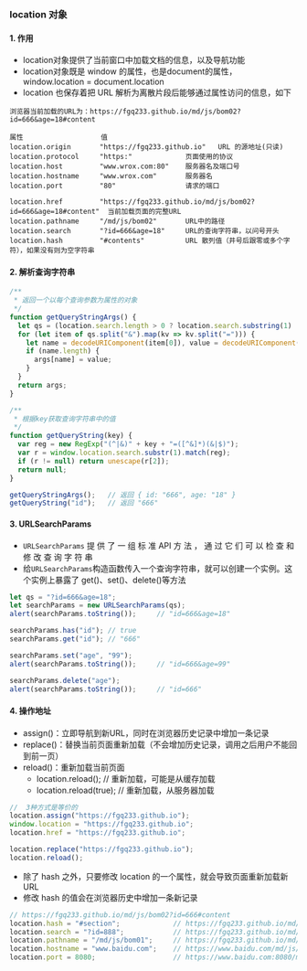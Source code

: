 ### location 对象
#### 1. 作用
* location对象提供了当前窗口中加载文档的信息，以及导航功能
* location对象既是 window 的属性，也是document的属性，window.location = document.location
* location 也保存着把 URL 解析为离散片段后能够通过属性访问的信息，如下

```
浏览器当前加载的URL为：https://fgq233.github.io/md/js/bom02?id=666&age=18#content

属性                   值                    
location.origin       "https://fgq233.github.io"   URL 的源地址(只读)
location.protocol     "https:"             页面使用的协议
location.host         "www.wrox.com:80"    服务器名及端口号
location.hostname     "www.wrox.com"       服务器名
location.port         "80"                 请求的端口

location.href         "https://fgq233.github.io/md/js/bom02?id=666&age=18#content"  当前加载页面的完整URL
location.pathname     "/md/js/bom02"       URL中的路径
location.search       "?id=666&age=18"     URL的查询字符串，以问号开头
location.hash         "#contents"          URL 散列值（井号后跟零或多个字符），如果没有则为空字符串
```

#### 2. 解析查询字符串
```js
/**
 * 返回一个以每个查询参数为属性的对象
 */
function getQueryStringArgs() {
  let qs = (location.search.length > 0 ? location.search.substring(1) : ""), args = {};
  for (let item of qs.split("&").map(kv => kv.split("="))) {
    let name = decodeURIComponent(item[0]), value = decodeURIComponent(item[1]);
    if (name.length) {
      args[name] = value;
    }
  }
  return args;
}

/**
 * 根据key获取查询字符串中的值
 */
function getQueryString(key) {
  var reg = new RegExp("(^|&)" + key + "=([^&]*)(&|$)");
  var r = window.location.search.substr(1).match(reg);
  if (r != null) return unescape(r[2]);
  return null;
}

getQueryStringArgs();   // 返回 { id: "666", age: "18" }
getQueryString("id");   // 返回 "666"
```


#### 3. URLSearchParams 
* `URLSearchParams` 提 供 了 一 组 标 准 API 方 法 ， 通 过 它 们 可 以 检 查 和 修 改 查 询 字 符 串 
* 给`URLSearchParams`构造函数传入一个查询字符串，就可以创建一个实例。这个实例上暴露了 get()、set()、delete()等方法

```js
let qs = "?id=666&age=18";
let searchParams = new URLSearchParams(qs);
alert(searchParams.toString());     // "id=666&age=18"

searchParams.has("id"); // true
searchParams.get("id"); // "666"

searchParams.set("age", "99");
alert(searchParams.toString());     // "id=666&age=99"

searchParams.delete("age");
alert(searchParams.toString());     // "id=666"
```


#### 4. 操作地址
* assign()：立即导航到新URL，同时在浏览器历史记录中增加一条记录
* replace()：替换当前页面重新加载（不会增加历史记录，调用之后用户不能回到前一页）
* reload()：重新加载当前页面
  * location.reload();       // 重新加载，可能是从缓存加载
  * location.reload(true);   // 重新加载，从服务器加载

```js
//  3种方式是等价的
location.assign("https://fgq233.github.io");
window.location = "https://fgq233.github.io";
location.href = "https://fgq233.github.io";

location.replace("https://fgq233.github.io");
location.reload();
```

* 除了 hash 之外，只要修改 location 的一个属性，就会导致页面重新加载新 URL
* 修改 hash 的值会在浏览器历史中增加一条新记录

```js
// https://fgq233.github.io/md/js/bom02?id=666#content
location.hash = "#section";             // https://fgq233.github.io/md/js/bom02?id=666#section
location.search = "?id=888";            // https://fgq233.github.io/md/js/bom02?id=888#section
location.pathname = "/md/js/bom01";     // https://fgq233.github.io/md/js/bom01?id=888#section
location.hostname = "www.baidu.com";    // https://www.baidu.com/md/js/bom01?id=888#section
location.port = 8080;                   // https://www.baidu.com:8080/md/js/bom01?id=888#section
```













